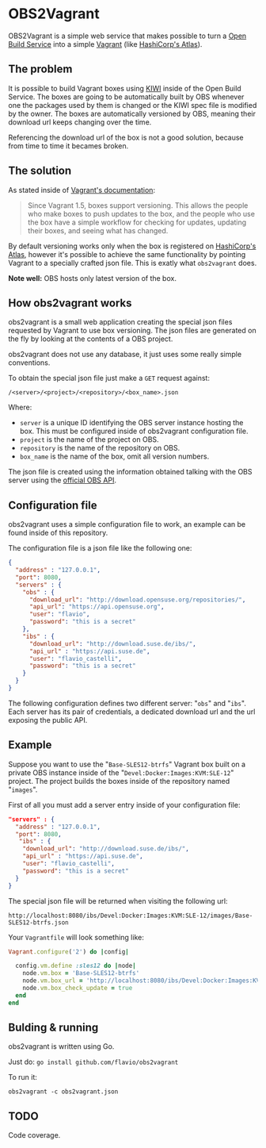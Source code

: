 # OBS2Vagrant

OBS2Vagrant is a simple web service that makes possible to turn a
[Open Build Service](http://openbuildservice.org/) into a simple
[Vagrant](https://www.vagrantup.com/) (like [HashiCorp's Atlas](https://atlas.hashicorp.com/)).

## The problem

It is possible to build Vagrant boxes using [KIWI](http://opensuse.github.io/kiwi/)
inside of the Open Build Service. The boxes are going to be automatically built
by OBS whenever one the packages used by them is changed or the KIWI spec file
is modified by the owner. The boxes are automatically versioned by OBS, meaning
their download url keeps changing over the time.

Referencing the download url of the box is not a good solution, because from
time to time it becames broken.

## The solution

As stated inside of [Vagrant's documentation](http://docs.vagrantup.com/v2/boxes/versioning.html):

  > Since Vagrant 1.5, boxes support versioning. This allows the people who make
  > boxes to push updates to the box, and the people who use the box have a
  > simple workflow for checking for updates, updating their boxes, and seeing
  > what has changed.

By default versioning works only when the box is registered on
[HashiCorp's Atlas](https://atlas.hashicorp.com/), however it's possible to
achieve the same functionality by pointing Vagrant to a specially crafted json
file. This is exatly what `obs2vagrant` does.

**Note well:** OBS hosts only latest version of the box.

## How obs2vagrant works

obs2vagrant is a small web application creating the special json files requested
by Vagrant to use box versioning. The json files are generated on the fly by
looking at the contents of a OBS project.

obs2vagrant does not use any database, it just uses some really simple conventions.

To obtain the special json file just make a `GET` request against:

  `/<server>/<project>/<repository>/<box_name>.json`

Where:
  * `server` is a unique ID identifying the OBS server instance hosting the box.
    This must be configured inside of obs2vagrant configuration file.
  * `project` is the name of the project on OBS.
  * `repository` is the name of the repository on OBS.
  * `box_name` is the name of the box, omit all version numbers.

The json file is created using the information obtained talking with
the OBS server using the [official OBS API](https://api.opensuse.org/apidocs/).

## Configuration file

obs2vagrant uses a simple configuration file to work, an example can be found
inside of this repository.

The configuration file is a json file like the following one:

```json
{
  "address" : "127.0.0.1",
  "port": 8080,
  "servers" : {
    "obs" : {
      "download_url": "http://download.opensuse.org/repositories/",
      "api_url": "https://api.opensuse.org",
      "user": "flavio",
      "password": "this is a secret"
    },
    "ibs" : {
      "download_url": "http://download.suse.de/ibs/",
      "api_url" : "https://api.suse.de",
      "user": "flavio_castelli",
      "password": "this is a secret"
    }
  }
}
```

The following configuration defines two different server: "`obs`" and "`ibs`".
Each server has its pair of credentials, a dedicated download url and the url
exposing the public API.

## Example

Suppose you want to use the "`Base-SLES12-btrfs`" Vagrant box built on a private
OBS instance inside of the "`Devel:Docker:Images:KVM:SLE-12`" project. The project
builds the boxes inside of the repository named "`images`".

First of all you must add a server entry inside of your configuration file:
```json
"servers" : {
  "address" : "127.0.0.1",
  "port": 8080,
   "ibs" : {
    "download_url": "http://download.suse.de/ibs/",
    "api_url" : "https://api.suse.de",
    "user": "flavio_castelli",
    "password": "this is a secret"
  }
}
```

The special json file will be returned when visiting the following url:

`http://localhost:8080/ibs/Devel:Docker:Images:KVM:SLE-12/images/Base-SLES12-btrfs.json`


Your `Vagrantfile` will look something like:
```ruby
Vagrant.configure('2') do |config|

  config.vm.define :sles12 do |node|
    node.vm.box = 'Base-SLES12-btrfs'
    node.vm.box_url = 'http://localhost:8080/ibs/Devel:Docker:Images:KVM:SLE-12/images/Base-SLES12-btrfs.json'
    node.vm.box_check_update = true
  end
end
```

## Bulding & running

obs2vagrant is written using Go.

Just do:
`go install github.com/flavio/obs2vagrant`

To run it:

`obs2vagrant -c obs2vagrant.json`

## TODO

Code coverage.
